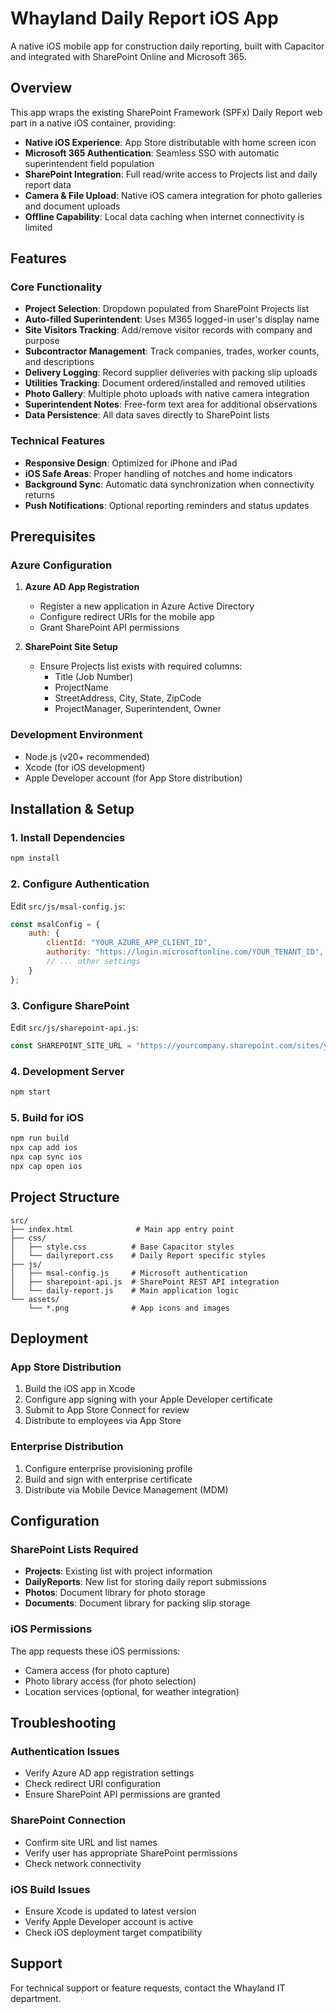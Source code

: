 # Whayland Daily Report iOS App

A native iOS mobile app for construction daily reporting, built with Capacitor and integrated with SharePoint Online and Microsoft 365.

## Overview

This app wraps the existing SharePoint Framework (SPFx) Daily Report web part in a native iOS container, providing:

- **Native iOS Experience**: App Store distributable with home screen icon
- **Microsoft 365 Authentication**: Seamless SSO with automatic superintendent field population
- **SharePoint Integration**: Full read/write access to Projects list and daily report data
- **Camera & File Upload**: Native iOS camera integration for photo galleries and document uploads
- **Offline Capability**: Local data caching when internet connectivity is limited

## Features

### Core Functionality
- **Project Selection**: Dropdown populated from SharePoint Projects list
- **Auto-filled Superintendent**: Uses M365 logged-in user's display name
- **Site Visitors Tracking**: Add/remove visitor records with company and purpose
- **Subcontractor Management**: Track companies, trades, worker counts, and descriptions
- **Delivery Logging**: Record supplier deliveries with packing slip uploads
- **Utilities Tracking**: Document ordered/installed and removed utilities
- **Photo Gallery**: Multiple photo uploads with native camera integration
- **Superintendent Notes**: Free-form text area for additional observations
- **Data Persistence**: All data saves directly to SharePoint lists

### Technical Features
- **Responsive Design**: Optimized for iPhone and iPad
- **iOS Safe Areas**: Proper handling of notches and home indicators
- **Background Sync**: Automatic data synchronization when connectivity returns
- **Push Notifications**: Optional reporting reminders and status updates

## Prerequisites

### Azure Configuration
1. **Azure AD App Registration**
   - Register a new application in Azure Active Directory
   - Configure redirect URIs for the mobile app
   - Grant SharePoint API permissions

2. **SharePoint Site Setup**
   - Ensure Projects list exists with required columns:
     - Title (Job Number)
     - ProjectName
     - StreetAddress, City, State, ZipCode
     - ProjectManager, Superintendent, Owner

### Development Environment
- Node.js (v20+ recommended)
- Xcode (for iOS development)
- Apple Developer account (for App Store distribution)

## Installation & Setup

### 1. Install Dependencies
```bash
npm install
```

### 2. Configure Authentication
Edit `src/js/msal-config.js`:
```javascript
const msalConfig = {
    auth: {
        clientId: "YOUR_AZURE_APP_CLIENT_ID",
        authority: "https://login.microsoftonline.com/YOUR_TENANT_ID",
        // ... other settings
    }
};
```

### 3. Configure SharePoint
Edit `src/js/sharepoint-api.js`:
```javascript
const SHAREPOINT_SITE_URL = "https://yourcompany.sharepoint.com/sites/yoursite";
```

### 4. Development Server
```bash
npm start
```

### 5. Build for iOS
```bash
npm run build
npx cap add ios
npx cap sync ios
npx cap open ios
```

## Project Structure

```
src/
├── index.html              # Main app entry point
├── css/
│   ├── style.css          # Base Capacitor styles
│   └── dailyreport.css    # Daily Report specific styles
├── js/
│   ├── msal-config.js     # Microsoft authentication
│   ├── sharepoint-api.js  # SharePoint REST API integration
│   └── daily-report.js    # Main application logic
└── assets/
    └── *.png              # App icons and images
```

## Deployment

### App Store Distribution
1. Build the iOS app in Xcode
2. Configure app signing with your Apple Developer certificate
3. Submit to App Store Connect for review
4. Distribute to employees via App Store

### Enterprise Distribution
1. Configure enterprise provisioning profile
2. Build and sign with enterprise certificate
3. Distribute via Mobile Device Management (MDM)

## Configuration

### SharePoint Lists Required
- **Projects**: Existing list with project information
- **DailyReports**: New list for storing daily report submissions
- **Photos**: Document library for photo storage
- **Documents**: Document library for packing slip storage

### iOS Permissions
The app requests these iOS permissions:
- Camera access (for photo capture)
- Photo library access (for photo selection)
- Location services (optional, for weather integration)

## Troubleshooting

### Authentication Issues
- Verify Azure AD app registration settings
- Check redirect URI configuration
- Ensure SharePoint API permissions are granted

### SharePoint Connection
- Confirm site URL and list names
- Verify user has appropriate SharePoint permissions
- Check network connectivity

### iOS Build Issues
- Ensure Xcode is updated to latest version
- Verify Apple Developer account is active
- Check iOS deployment target compatibility

## Support

For technical support or feature requests, contact the Whayland IT department.
